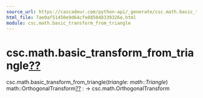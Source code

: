 ```yaml
---
source_url: https://cascadeur.com/python-api/_generate/csc.math.basic_transform_from_triangle.html
html_file: 7ae0af51450e9d64cfe885048339326e.html
module: csc.math.basic_transform_from_triangle
---
```


# csc.math.basic\_transform\_from\_triangle[??](#csc-math-basic-transform-from-triangle "Permalink to this heading")

csc.math.basic\_transform\_from\_triangle(*triangle: math::Triangle*)  math::OrthogonalTransform[??](#csc.math.basic_transform_from_triangle "Permalink to this definition")
:   -> csc.math.OrthogonalTransform